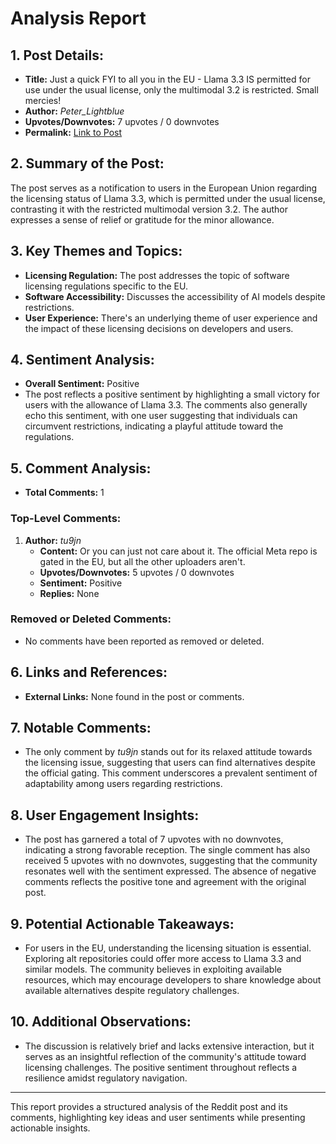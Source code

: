 # Analysis Report

## 1. Post Details:
- **Title:** Just a quick FYI to all you in the EU - Llama 3.3 IS permitted for use under the usual license, only the multimodal 3.2 is restricted. Small mercies!
- **Author:** *Peter_Lightblue*
- **Upvotes/Downvotes:** 7 upvotes / 0 downvotes
- **Permalink:** [Link to Post](https://www.reddit.com/r/LocalLLaMA/comments/1hg5z0m/just_a_quick_fyi_to_all_you_in_the_eu_llama_33_is/)

## 2. Summary of the Post:
The post serves as a notification to users in the European Union regarding the licensing status of Llama 3.3, which is permitted under the usual license, contrasting it with the restricted multimodal version 3.2. The author expresses a sense of relief or gratitude for the minor allowance.

## 3. Key Themes and Topics:
- **Licensing Regulation:** The post addresses the topic of software licensing regulations specific to the EU.
- **Software Accessibility:** Discusses the accessibility of AI models despite restrictions.
- **User Experience:** There's an underlying theme of user experience and the impact of these licensing decisions on developers and users.

## 4. Sentiment Analysis:
- **Overall Sentiment:** Positive
- The post reflects a positive sentiment by highlighting a small victory for users with the allowance of Llama 3.3. The comments also generally echo this sentiment, with one user suggesting that individuals can circumvent restrictions, indicating a playful attitude toward the regulations.

## 5. Comment Analysis:
- **Total Comments:** 1

### Top-Level Comments:
1. **Author:** *tu9jn*
   - **Content:** Or you can just not care about it. The official Meta repo is gated in the EU, but all the other uploaders aren't.
   - **Upvotes/Downvotes:** 5 upvotes / 0 downvotes
   - **Sentiment:** Positive
   - **Replies:** None

### Removed or Deleted Comments:
- No comments have been reported as removed or deleted.

## 6. Links and References:
- **External Links:** None found in the post or comments.

## 7. Notable Comments:
- The only comment by *tu9jn* stands out for its relaxed attitude towards the licensing issue, suggesting that users can find alternatives despite the official gating. This comment underscores a prevalent sentiment of adaptability among users regarding restrictions.

## 8. User Engagement Insights:
- The post has garnered a total of 7 upvotes with no downvotes, indicating a strong favorable reception. The single comment has also received 5 upvotes with no downvotes, suggesting that the community resonates well with the sentiment expressed. The absence of negative comments reflects the positive tone and agreement with the original post.

## 9. Potential Actionable Takeaways:
- For users in the EU, understanding the licensing situation is essential. Exploring alt repositories could offer more access to Llama 3.3 and similar models. The community believes in exploiting available resources, which may encourage developers to share knowledge about available alternatives despite regulatory challenges.

## 10. Additional Observations:
- The discussion is relatively brief and lacks extensive interaction, but it serves as an insightful reflection of the community's attitude toward licensing challenges. The positive sentiment throughout reflects a resilience amidst regulatory navigation.

---

This report provides a structured analysis of the Reddit post and its comments, highlighting key ideas and user sentiments while presenting actionable insights.